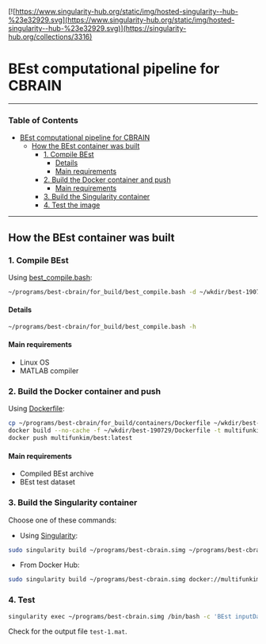 [![https://www.singularity-hub.org/static/img/hosted-singularity--hub-%23e32929.svg](https://www.singularity-hub.org/static/img/hosted-singularity--hub-%23e32929.svg)](https://singularity-hub.org/collections/3316)


# BEst computational pipeline for CBRAIN


------------

### Table of Contents
- [BEst computational pipeline for CBRAIN](#best-computational-pipeline-for-cbrain)
  * [How the BEst container was built](#how-the-best-container-was-built)
    + [1. Compile BEst](#1-compile-best)
      - [Details](#details)
      - [Main requirements](#main-requirements)
    + [2. Build the Docker container and push](#2-build-the-docker-container-and-push)
      - [Main requirements](#main-requirements-1)
    + [3. Build the Singularity container](#3-build-the-singularity-container)
    + [4. Test the image](#4-test-the-image)

------------


## How the BEst container was built

### 1. Compile BEst

Using [best_compile.bash](for_build/best_compile.bash):

```bash
~/programs/best-cbrain/for_build/best_compile.bash -d ~/wkdir/best-190729 -n best-app -c matlab18b
```

#### Details

```bash
~/programs/best-cbrain/for_build/best_compile.bash -h
```

#### Main requirements

- Linux OS
- MATLAB compiler


### 2. Build the Docker container and push

Using [Dockerfile](for_build/containers/Dockerfile):

```bash
cp ~/programs/best-cbrain/for_build/containers/Dockerfile ~/wkdir/best-190729
docker build --no-cache -f ~/wkdir/best-190729/Dockerfile -t multifunkim/best:latest ~/wkdir/best-190729
docker push multifunkim/best:latest
```

#### Main requirements

- Compiled BEst archive
- BEst test dataset


### 3. Build the Singularity container

Choose one of these commands:

- Using [Singularity](for_build/containers/Singularity):
```bash
sudo singularity build ~/programs/best-cbrain.simg ~/programs/best-cbrain/for_build/containers/Singularity
```

- From Docker Hub:
```bash
sudo singularity build ~/programs/best-cbrain.simg docker://multifunkim/best:latest
```


### 4. Test

```bash
singularity exec ~/programs/best-cbrain.simg /bin/bash -c 'BEst inputData $BEST_DATA_DIR/test-data.mat outputName ~/wkdir/best-190729/test-1 memMethod cMEM sensorsType EEG+MEG reconstructionWindow "0.7 0.71" baselineWindow "0 0.5"'
```
Check for the output file `test-1.mat`.
